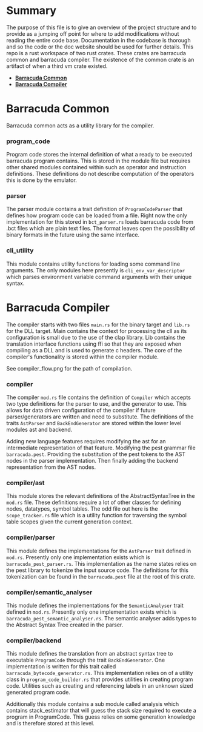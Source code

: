 # Summary
The purpose of this file is to give an overview of the project structure and to provide as a jumping off point for 
where to add modifications without reading the entire code base. Documentation in the codebase is thorough and so the
code or the doc website should be used for further details. 
This repo is a rust workspace of two rust crates. These crates are barracuda common and barracuda compiler. 
The existence of the common crate is an artifact of when a third vm crate existed.

+ **[Barracuda Common](#barracuda-common)** 
+ **[Barracuda Compiler](#barracuda-compiler)**

# Barracuda Common
Barracuda common acts as a utility library for the compiler.
### program_code
Program code stores the internal definition of what a ready to be executed barracuda program contains. This is stored in the module file but requires other shared modules contained within such as operator and instruction definitions.
These definitions do not describe computation of the operators this is done by the emulator.

### parser
The parser module contains a trait definition of `ProgramCodeParser` that defines 
how program code can be loaded from a file. Right now the only implementation for this stored in `bct_parser.rs`
loads barracuda code from .bct files which are plain text files. The format leaves open the possibility of binary formats
in the future using the same interface.

### cli_utility
This module contains utility functions for loading some command line arguments. 
The only modules here presently is `cli_env_var_descriptor` which
parses environment variable command arguments with their unique syntax.

# Barracuda Compiler
The compiler starts with two files `main.rs` for the binary target and `lib.rs` for the DLL target. Main contains 
the context for processing the cll as its configuration is small due to the use of the clap library. Lib contains the 
translation interface functions using ffi so that they are exposed when compiling as a DLL and is used to generate c headers.
The core of the compiler's functionality is stored within the compiler module. 

See compiler_flow.png for the path of compilation.

### compiler
The compiler `mod.rs` file contains the definition of `Compiler` which accepts two type definitions for the
parser to use, and the generator to use. This allows for data driven configuration of the compiler if future parser/generators
are written and need to substitute. The definitions of the traits `AstParser` and `BackEndGenerator` are stored within 
the lower level modules ast and backend.

Adding new language features requires modifying the ast for an intermediate representation of that feature. Modifying
the pest grammar file `barracuda.pest`. Providing the substitution of the pest tokens to the AST nodes in 
the parser implementation. Then finally adding the backend representation from the AST nodes.

### compiler/ast
This module stores the relevant definitions of the AbstractSyntaxTree in the `mod.rs` file. These definitions
require a lot of other classes for defining nodes, datatypes, symbol tables. The odd file out here is the 
`scope_tracker.rs` file which is a utility function for traversing the symbol table scopes given the current generation 
context.

### compiler/parser
This module defines the implementations for the `AstParser` trait defined in `mod.rs`. Presently only one
implementation exists which is `barracuda_pest_parser.rs`. This implementation as the name states relies on the
pest library to tokenize the input source code. The definitions for this tokenization can be found in the `barracuda.pest` 
file at the root of this crate. 

### compiler/semantic_analyser
This module defines the implementations for the `SemanticAnalyser` trait defined in `mod.rs`. Presently only one
implementation exists which is `barracuda_pest_semantic_analyser.rs`. The semantic analyser adds types to the Abstract Syntax Tree created in the parser.

### compiler/backend
This module defines the translation from an abstract syntax tree to executable `ProgramCode` through the trait
`BackEndGenerator`. One implementation is written for this trait called `barracuda_bytecode_generator.rs`. 
This implementation relies on of a utility class in `program_code_builder.rs` that provides utilities in creating 
program code. Utilities such as creating and referencing labels in an unknown sized generated program code. 

Additionally this module contains a sub module called analysis which contains stack_estimator that will guess the stack
size required to execute a program in ProgramCode. This guess relies on some generation knowledge and is therefore stored
at this level.